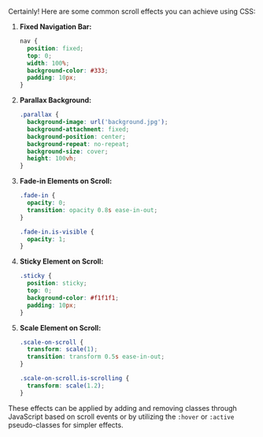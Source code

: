 Certainly! Here are some common scroll effects you can achieve using CSS:

1. **Fixed Navigation Bar:**
   ```css
   nav {
     position: fixed;
     top: 0;
     width: 100%;
     background-color: #333;
     padding: 10px;
   }
   ```

2. **Parallax Background:**
   ```css
   .parallax {
     background-image: url('background.jpg');
     background-attachment: fixed;
     background-position: center;
     background-repeat: no-repeat;
     background-size: cover;
     height: 100vh;
   }
   ```

3. **Fade-in Elements on Scroll:**
   ```css
   .fade-in {
     opacity: 0;
     transition: opacity 0.8s ease-in-out;
   }

   .fade-in.is-visible {
     opacity: 1;
   }
   ```

4. **Sticky Element on Scroll:**
   ```css
   .sticky {
     position: sticky;
     top: 0;
     background-color: #f1f1f1;
     padding: 10px;
   }
   ```

5. **Scale Element on Scroll:**
   ```css
   .scale-on-scroll {
     transform: scale(1);
     transition: transform 0.5s ease-in-out;
   }

   .scale-on-scroll.is-scrolling {
     transform: scale(1.2);
   }
   ```

These effects can be applied by adding and removing classes through JavaScript based on scroll events or by utilizing the `:hover` or `:active` pseudo-classes for simpler effects.
